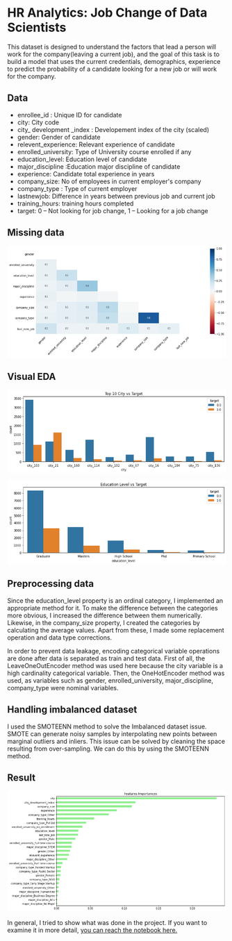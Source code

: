 # HR Analytics: Job Change of Data Scientists

This dataset is designed to understand the factors that lead a person will work for the company(leaving a current job), and the goal of this task is to build a model that uses the current credentials, demographics, experience to predict the probability of a candidate looking for a new job or will work for the company.

## Data


* enrollee_id : Unique ID for candidate
* city: City code
* city_ development _index : Developement index of the city (scaled)
* gender: Gender of candidate
* relevent_experience: Relevant experience of candidate
* enrolled_university: Type of University course enrolled if any
* education_level: Education level of candidate
* major_discipline :Education major discipline of candidate
* experience: Candidate total experience in years
* company_size: No of employees in current employer's company
* company_type : Type of current employer
* lastnewjob: Difference in years between previous job and current job
* training_hours: training hours completed
* target: 0 – Not looking for job change, 1 – Looking for a job change

## Missing data

![](images/missing_values.png)

## Visual EDA

![](images/cities.png)

![](images/education_level.png)

## Preprocessing data

Since the education_level property is an ordinal category, I implemented an appropriate method for it. To make the difference between the categories more obvious, I increased the difference between them numerically. Likewise, in the company_size property, I created the categories by calculating the average values. Apart from these, I made some replacement operation and data type corrections.

In order to prevent data leakage, encoding categorical variable operations are done after data is separated as train and test data. First of all, the LeaveOneOutEncoder method was used here because the city variable is a high cardinality categorical variable. Then, the OneHotEncoder method was used, as variables such as gender, enrolled_university, major_discipline, company_type were nominal variables.

## Handling imbalanced dataset

I used the SMOTEENN method to solve the Imbalanced dataset issue. SMOTE can generate noisy samples by interpolating new points between marginal outliers and inliers. This issue can be solved by cleaning the space resulting from over-sampling. We can do this by using the SMOTEENN method.

## Result

![](images/features_importances.png)

In general, I tried to show what was done in the project. If you want to examine it in more detail, <a href = 'https://www.kaggle.com/gokberkyucelkaya/hr-analytics-job-change-of-data-scientists'>you can reach the notebook here.</a>
